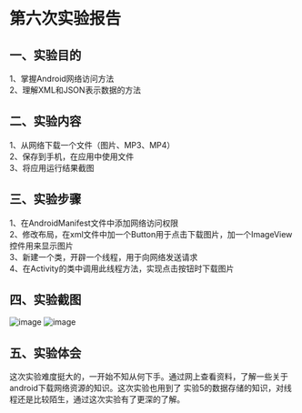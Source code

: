 # 第六次实验报告
## 一、实验目的
 1、掌握Android网络访问方法  
 2、理解XML和JSON表示数据的方法
## 二、实验内容
 1、从网络下载一个文件（图片、MP3、MP4）  
 2、保存到手机，在应用中使用文件  
 3、将应用运行结果截图
## 三、实验步骤
 1、在AndroidManifest文件中添加网络访问权限  
 2、修改布局，在xml文件中加一个Button用于点击下载图片，加一个ImageView控件用来显示图片  
 3、新建一个类，开辟一个线程，用于向网络发送请求  
 4、在Activity的类中调用此线程方法，实现点击按钮时下载图片  
## 四、实验截图
 ![image](https://github.com/Lizj97/android-labs-2018/blob/master/soft1614080902207/7.png?raw=true)
 ![image](https://github.com/Lizj97/android-labs-2018/blob/master/soft1614080902207/8.png?raw=true)
## 五、实验体会
 这次实验难度挺大的，一开始不知从何下手。通过网上查看资料，了解一些关于android下载网络资源的知识。这次实验也用到了
 实验5的数据存储的知识，对线程还是比较陌生，通过这次实验有了更深的了解。
